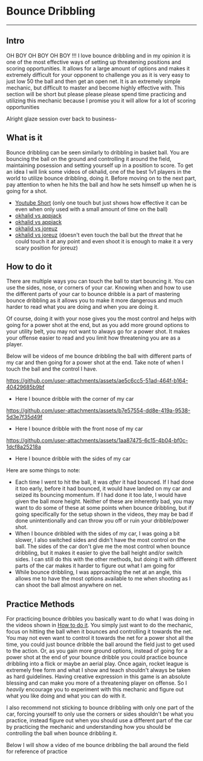 # Bounce Dribbling
---
## Intro

OH BOY OH BOY OH BOY !!! I love bounce dribbling and in my opinion it is one of the most effective ways of setting up threatening positions and scoring opportunities. It allows for a large amount of options and makes it extremely difficult for your opponent to challenge you as it is very easy to just low 50 the ball and then get an open net. It is an extremely simple mechanic, but difficult to master and become highly effective with. This section will be short but please please please spend time practicing and utilizing this mechanic because I promise you it will allow for a lot of scoring opportunities

Alright glaze session over back to business-

## What is it

Bounce dribbling can be seen similarly to dribbling in basket ball. You are bouncing the ball on the ground and controlling it around the field, maintaining posession and setting yourself up in a position to score. To get an idea I will link some videos of okhalid, one of the best 1v1 players in the world to utilize bounce dribbling, doing it. Before moving on to the next part, pay attention to when he hits the ball and how he sets himself up when he is going for a shot.

- [Youtube Short](https://www.youtube.com/shorts/ee8AsqzNJTU) (only one touch but just shows how effective it can be even when only used with a small amount of time on the ball)
- [okhalid vs appjack](https://youtu.be/8p_aXqk9Zac?si=-x6t_Ntpa4sve4n-&t=941) 
- [okhalid vs appjack](https://youtu.be/8p_aXqk9Zac?si=XkFF2ag7PcnhdAO4&t=1590)
- [okhalid vs joreuz](https://youtu.be/QVhPBVroxls?si=rNPOqaPXf3iCbA7l&t=327)
- [okhalid vs joreuz](https://youtu.be/QVhPBVroxls?si=2Vu2GDXLL0Y4fRT9&t=362) (doesn't even touch the ball but the *threat* that he could touch it at any point and even shoot it is enough to make it a very scary position for joreuz)

## How to do it

There are multiple ways you can touch the ball to start bouncing it. You can use the sides, nose, or corners of your car. Knowing when and how to use the different parts of your car to bounce dribble is a part of mastering bounce dribbling as it allows you to make it more dangerous and much harder to read what you are doing and when you are doing it. 

Of course, doing it with your nose gives you the most control and helps with going for a power shot at the end, but as you add more ground options to your utility belt, you may not want to always go for a power shot. It makes your offense easier to read and you limit how threatening you are as a player.

Below will be videos of me bounce dribbling the ball with different parts of my car and then going for a power shot at the end. Take note of when I touch the ball and the control I have.

https://github.com/user-attachments/assets/ae5c6cc5-51ad-464f-b164-40429685b9bf

- Here I bounce dribble with the corner of my car

https://github.com/user-attachments/assets/b7e57554-dd8e-419a-9538-5d3e7f35d49f

- Here I bounce dribble with the front nose of my car

https://github.com/user-attachments/assets/1aa87475-6c15-4b04-bf0c-1dcf8a25218a

- Here I bounce dribble with the sides of my car

Here are some things to note:

- Each time I went to hit the ball, it was *after* it had bounced. If I had done it too early, before it had bounced, it would have landed on my car and seized its bouncing momentum. If I had done it too late, I would have given the ball more height. Neither of these are inherently bad, you may want to do some of these at some points when bounce dribbling, but if going specifically for the setup shown in the videos, they may be bad if done unintentionally and can throw you off or ruin your dribble/power shot.
- When I bounce dribbled with the sides of my car, I was going a bit slower, I also switched sides and didn't have the most control on the ball. The sides of the car don't give me the most control when bounce dribbling, but it makes it easier to give the ball height and/or switch sides. I can still do this with the other methods, but doing it with different parts of the car makes it harder to figure out what I am going for
- While bounce dribbling, I was approaching the net at an angle, this allows me to have the most options available to me when shooting as I can shoot the ball almost anywhere on net.

## Practice Methods

For practicing bounce dribbles you basically want to do what I was doing in the videos shown in [How to do it](#how-to-do-it). You simply just want to do the mechanic, focus on hitting the ball when it bounces and controlling it towards the net. You may not even want to control it towards the net for a power shot all the time, you could just bounce dribble the ball around the field just to get used to the action. Or, as you gain more ground options, instead of going for a power shot at the end of your bounce dribble you could practice bounce dribbling into a flick or maybe an aerial play. Once again, rocket league is extremely free form and what I show and teach shouldn't always be taken as hard guidelines. Having creative expression in this game is an absolute blessing and can make you more of a threatening player on offense. So I *heavily* encourage you to experiment with this mechanic and figure out what you like doing and what you can do with it.

I also recommend not sticking to bounce dribbling with only one part of the car, forcing yourself to only use the corners or sides shouldn't be what you practice, instead figure out when you should use a different part of the car by practicing the mechanic and understanding how you should be controlling the ball when bounce dribbling it.

Below I will show a video of me bounce dribbling the ball around the field for reference of practice

